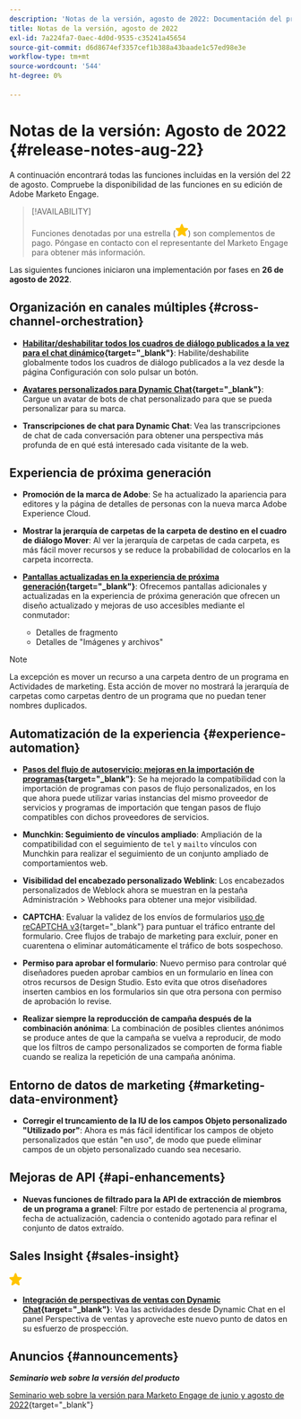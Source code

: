 ```yaml
---
description: 'Notas de la versión, agosto de 2022: Documentación del producto de Marketo'
title: Notas de la versión, agosto de 2022
exl-id: 7a224fa7-0aec-4d0d-9535-c35241a45654
source-git-commit: d6d8674ef3357cef1b388a43baade1c57ed98e3e
workflow-type: tm+mt
source-wordcount: '544'
ht-degree: 0%

---
```


# Notas de la versión: Agosto de 2022 {#release-notes-aug-22}

A continuación encontrará todas las funciones incluidas en la versión del 22 de agosto. Compruebe la disponibilidad de las funciones en su edición de Adobe Marketo Engage.

>[!AVAILABILITY]
>
>Funciones denotadas por una estrella (![star](assets/yellow-star.png)) son complementos de pago. Póngase en contacto con el representante del Marketo Engage para obtener más información.

Las siguientes funciones iniciaron una implementación por fases en **26 de agosto de 2022**.

## Organización en canales múltiples {#cross-channel-orchestration}

* **[Habilitar/deshabilitar todos los cuadros de diálogo publicados a la vez para el chat dinámico](/help/marketo/product-docs/demand-generation/dynamic-chat/dialogues/dialogue-overview.md#disable-enable-all-dialogues){target=&quot;_blank&quot;}**: Habilite/deshabilite globalmente todos los cuadros de diálogo publicados a la vez desde la página Configuración con solo pulsar un botón.

* **[Avatares personalizados para Dynamic Chat](/help/marketo/product-docs/demand-generation/dynamic-chat/configuration.md#agent-settings){target=&quot;_blank&quot;}**: Cargue un avatar de bots de chat personalizado para que se pueda personalizar para su marca.

* **Transcripciones de chat para Dynamic Chat**: Vea las transcripciones de chat de cada conversación para obtener una perspectiva más profunda de en qué está interesado cada visitante de la web.

## Experiencia de próxima generación

* **Promoción de la marca de Adobe**: Se ha actualizado la apariencia para editores y la página de detalles de personas con la nueva marca Adobe Experience Cloud.

* **Mostrar la jerarquía de carpetas de la carpeta de destino en el cuadro de diálogo Mover**: Al ver la jerarquía de carpetas de cada carpeta, es más fácil mover recursos y se reduce la probabilidad de colocarlos en la carpeta incorrecta.

* **[Pantallas actualizadas en la experiencia de próxima generación](/help/marketo/product-docs/marketo-engage-next-generation-experience/toggle-switch.md){target=&quot;_blank&quot;}**: Ofrecemos pantallas adicionales y actualizadas en la experiencia de próxima generación que ofrecen un diseño actualizado y mejoras de uso accesibles mediante el conmutador:

   * Detalles de fragmento
   * Detalles de &quot;Imágenes y archivos&quot;

>[!NOTE]
>
>La excepción es mover un recurso a una carpeta dentro de un programa en Actividades de marketing. Esta acción de mover no mostrará la jerarquía de carpetas como carpetas dentro de un programa que no puedan tener nombres duplicados.

## Automatización de la experiencia {#experience-automation}

* **[Pasos del flujo de autoservicio: mejoras en la importación de programas](/help/marketo/product-docs/core-marketo-concepts/smart-campaigns/flow-actions/flow-step-service.md){target=&quot;_blank&quot;}**: Se ha mejorado la compatibilidad con la importación de programas con pasos de flujo personalizados, en los que ahora puede utilizar varias instancias del mismo proveedor de servicios y programas de importación que tengan pasos de flujo compatibles con dichos proveedores de servicios.

* **Munchkin: Seguimiento de vínculos ampliado**: Ampliación de la compatibilidad con el seguimiento de `tel` y `mailto` vínculos con Munchkin para realizar el seguimiento de un conjunto ampliado de comportamientos web.

* **Visibilidad del encabezado personalizado Weblink**: Los encabezados personalizados de Weblock ahora se muestran en la pestaña Administración > Webhooks para obtener una mejor visibilidad.

* **CAPTCHA**: Evaluar la validez de los envíos de formularios [uso de reCAPTCHA v3](/help/marketo/product-docs/demand-generation/forms/using-captcha/enable-captcha-in-marketo-forms.md){target=&quot;_blank&quot;} para puntuar el tráfico entrante del formulario. Cree flujos de trabajo de marketing para excluir, poner en cuarentena o eliminar automáticamente el tráfico de bots sospechoso.

* **Permiso para aprobar el formulario**: Nuevo permiso para controlar qué diseñadores pueden aprobar cambios en un formulario en línea con otros recursos de Design Studio. Esto evita que otros diseñadores inserten cambios en los formularios sin que otra persona con permiso de aprobación lo revise.

* **Realizar siempre la reproducción de campaña después de la combinación anónima**: La combinación de posibles clientes anónimos se produce antes de que la campaña se vuelva a reproducir, de modo que los filtros de campo personalizados se comporten de forma fiable cuando se realiza la repetición de una campaña anónima.

## Entorno de datos de marketing {#marketing-data-environment}

* **Corregir el truncamiento de la IU de los campos Objeto personalizado &quot;Utilizado por&quot;**: Ahora es más fácil identificar los campos de objeto personalizados que están &quot;en uso&quot;, de modo que puede eliminar campos de un objeto personalizado cuando sea necesario.

## Mejoras de API {#api-enhancements}

* **Nuevas funciones de filtrado para la API de extracción de miembros de un programa a granel**: Filtre por estado de pertenencia al programa, fecha de actualización, cadencia o contenido agotado para refinar el conjunto de datos extraído.

## Sales Insight {#sales-insight}

![(estrella)](assets/yellow-star.png)

* **[Integración de perspectivas de ventas con Dynamic Chat](/help/marketo/product-docs/marketo-sales-insight/msi-for-salesforce/features/dynamic-chat-integration.md){target=&quot;_blank&quot;}**: Vea las actividades desde Dynamic Chat en el panel Perspectiva de ventas y aproveche este nuevo punto de datos en su esfuerzo de prospección.

## Anuncios {#announcements}

**_Seminario web sobre la versión del producto_**

[Seminario web sobre la versión para Marketo Engage de junio y agosto de 2022](https://engage.marketo.com/2022_June_August_Release_Webinar_OnDemandPage.html){target=&quot;_blank&quot;}
